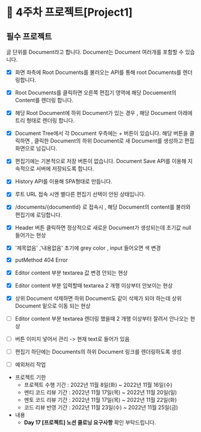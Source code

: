 # 📌 4주차 프로젝트[Project1]

## 필수 프로젝트

글 단위를 Document라고 합니다. Document는 Document 여러개를 포함할 수 있습니다.
- [x] 화면 좌측에 Root Documents를 불러오는 API를 통해 root Documents를 렌더링합니다.
- [x] Root Documents를 클릭하면 오른쪽 편집기 영역에 해당 Docuement의 Content를 렌더링 합니다.
- [x] 해당 Root Document에 하위 Document가 있는 경우 , 해당 Document 아래에 트리 형태로 렌더링 합니다.
- [x] Document Tree에서 각 Document 우측에는 + 버튼이 있습니다. 해당 버튼을 클릭하면 , 클릭한 Document의 하위 Document로 새 Document를 생성하고 편집화면으로 넘깁니다.
- [x] 편집기에는 기본적으로 저장 버튼이 없습니다. Document Save API를 이용해 지속적으로 서버에 저장되도록 합니다.
- [x] History API를 이용해 SPA형태로 만듭니다.
- [x] 루트 URL 접속 시엔 별다른 편집기 선택이 안된 상태입니다.
- [x] /documents/{documentId} 로 접속시 , 해당 Document의 content를 불러와 편집기에 로딩합니다.
- [x] Header 버튼 클릭하면 정상적으로 새로운 Document가 생성되는데 초기값 null 들어가는 현상
- [x] '제목없음' ,'내용없음' 초기에 grey color , input 들어오면 색 변경
- [x] putMethod 404 Error
- [x] Editor content 부분 textarea 값 변경 안되는 현상
- [x] Editor content 부분 입력할때 textarea 2 개행 이상부터 안보이는 현상
- [x] 상위 Document 삭제하면 하위 Document도 같이 삭제가 되야 하는데 상위 Document 밑으로 이동 되는 현상
- [ ] Editor content 부분 textarea 렌더링 했을때 2 개행 이상부터 잘려서 안나오는 현상
- [ ] 버튼 이미지 넣어서 관리 -> 현재 text로 들어가 있음
- [ ] 편집기 하단에는  Documents의 하위 Document 링크를 렌더링하도록 생성
- [ ] 예외처리 작업


- 프로젝트 기한
  - 프로젝트 수행 기간 : 2022년 11월 8일(화) ~ 2022년 11월 16일(수)
  - 멘티 코드 리뷰 기간 : 2022년 11월 17일(목) ~ 2022년 11월 20일(일)
  - 멘토 코드 리뷰 기간 : 2022년 11월 17일(목) ~ 2022년 11월 22일(화)
  - 코드 리뷰 반영 기간 : 2022년 11월 23일(수) ~ 2022년 11월 25일(금)
- 내용
  - **Day 17 [프로젝트] 노션 클로닝 요구사항** 확인 부탁드립니다.